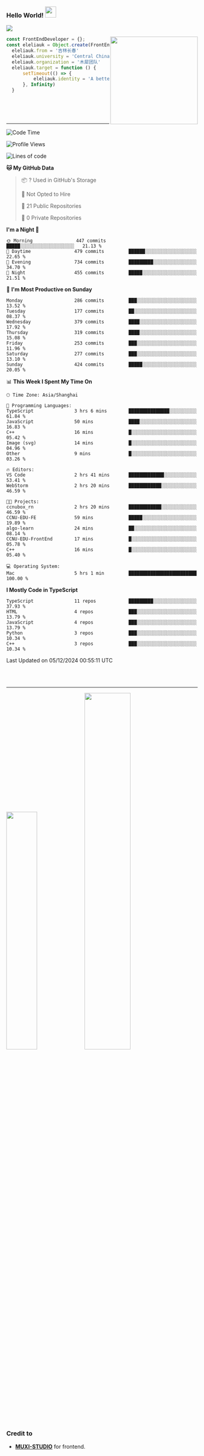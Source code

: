 ### Hello World!  <img src="https://github.com/sciencepal/sciencepal/blob/master/assets/Hi.gif" width="29px">
  ![](https://komarev.com/ghpvc/?username=eleliauk&label=Profile%20Visits&color=blue&style=for-the-badge)
</em></p>
<img align='right' src="https://media.giphy.com/media/M9gbBd9nbDrOTu1Mqx/giphy.gif" width="230">
```js
const FrontEndDeveloper = {};
const eleliauk = Object.create(FrontEndDeveloper)
  eleliauk.from = '吉林长春'
  eleliauk.university = 'Central China Normal University'
  eleliauk.organization = '木犀团队'
  eleliauk.target = function () {
      setTimeout(() => {
          eleliauk.identity = 'A better front-end engineer'
      }, Infinity)
  }
```
<br/>
<br/>
<br/>

---



<!--START_SECTION:waka-->
![Code Time](http://img.shields.io/badge/Code%20Time-177%20hrs%2022%20mins-blue)

![Profile Views](http://img.shields.io/badge/Profile%20Views-1-blue)

![Lines of code](https://img.shields.io/badge/From%20Hello%20World%20I%27ve%20Written-4.7%20million%20lines%20of%20code-blue)

**🐱 My GitHub Data** 

> 📦 ? Used in GitHub's Storage 
 > 
> 🚫 Not Opted to Hire
 > 
> 📜 21 Public Repositories 
 > 
> 🔑 0 Private Repositories 
 > 
**I'm a Night 🦉** 

```text
🌞 Morning                447 commits         █████░░░░░░░░░░░░░░░░░░░░   21.13 % 
🌆 Daytime                479 commits         ██████░░░░░░░░░░░░░░░░░░░   22.65 % 
🌃 Evening                734 commits         █████████░░░░░░░░░░░░░░░░   34.70 % 
🌙 Night                  455 commits         █████░░░░░░░░░░░░░░░░░░░░   21.51 % 
```
📅 **I'm Most Productive on Sunday** 

```text
Monday                   286 commits         ███░░░░░░░░░░░░░░░░░░░░░░   13.52 % 
Tuesday                  177 commits         ██░░░░░░░░░░░░░░░░░░░░░░░   08.37 % 
Wednesday                379 commits         ████░░░░░░░░░░░░░░░░░░░░░   17.92 % 
Thursday                 319 commits         ████░░░░░░░░░░░░░░░░░░░░░   15.08 % 
Friday                   253 commits         ███░░░░░░░░░░░░░░░░░░░░░░   11.96 % 
Saturday                 277 commits         ███░░░░░░░░░░░░░░░░░░░░░░   13.10 % 
Sunday                   424 commits         █████░░░░░░░░░░░░░░░░░░░░   20.05 % 
```


📊 **This Week I Spent My Time On** 

```text
🕑︎ Time Zone: Asia/Shanghai

💬 Programming Languages: 
TypeScript               3 hrs 6 mins        ███████████████░░░░░░░░░░   61.84 % 
JavaScript               50 mins             ████░░░░░░░░░░░░░░░░░░░░░   16.83 % 
C++                      16 mins             █░░░░░░░░░░░░░░░░░░░░░░░░   05.42 % 
Image (svg)              14 mins             █░░░░░░░░░░░░░░░░░░░░░░░░   04.96 % 
Other                    9 mins              █░░░░░░░░░░░░░░░░░░░░░░░░   03.26 % 

🔥 Editors: 
VS Code                  2 hrs 41 mins       █████████████░░░░░░░░░░░░   53.41 % 
WebStorm                 2 hrs 20 mins       ████████████░░░░░░░░░░░░░   46.59 % 

🐱‍💻 Projects: 
ccnubox_rn               2 hrs 20 mins       ████████████░░░░░░░░░░░░░   46.59 % 
CCNU-EDU-FE              59 mins             █████░░░░░░░░░░░░░░░░░░░░   19.89 % 
algo-learn               24 mins             ██░░░░░░░░░░░░░░░░░░░░░░░   08.14 % 
CCNU-EDU-FrontEnd        17 mins             █░░░░░░░░░░░░░░░░░░░░░░░░   05.78 % 
C++                      16 mins             █░░░░░░░░░░░░░░░░░░░░░░░░   05.40 % 

💻 Operating System: 
Mac                      5 hrs 1 min         █████████████████████████   100.00 % 
```

**I Mostly Code in TypeScript** 

```text
TypeScript               11 repos            █████████░░░░░░░░░░░░░░░░   37.93 % 
HTML                     4 repos             ███░░░░░░░░░░░░░░░░░░░░░░   13.79 % 
JavaScript               4 repos             ███░░░░░░░░░░░░░░░░░░░░░░   13.79 % 
Python                   3 repos             ███░░░░░░░░░░░░░░░░░░░░░░   10.34 % 
C++                      3 repos             ███░░░░░░░░░░░░░░░░░░░░░░   10.34 % 
```




 Last Updated on 05/12/2024 00:55:11 UTC
<!--END_SECTION:waka-->
<br/>

<br/>

---
<div>
  <img width="40%" src="https://github-readme-stats.vercel.app/api/top-langs/?username=eleliauk&layout=compact">
  <img width="49%" src="https://github-readme-stats.vercel.app/api?username=eleliauk&show_icons=true&include_all_commits=true&count_private=true"/>
</div>

<!-- Credit -->
### Credit to 
- [**MUXI-STUDIO**](https://muxi-tech.xyz/) for frontend. 

<!---
eleliauk/eleliauk is a ✨ special ✨ repository because its `README.md` (this file) appears on your GitHub profile.
You can click the Preview link to take a look at your changes.
--->

